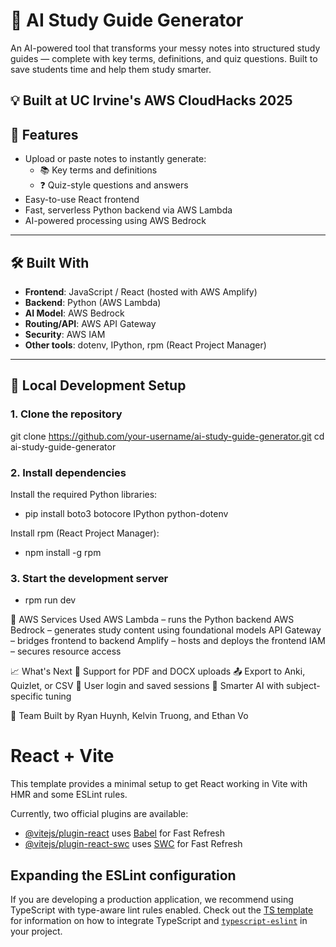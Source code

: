 # 📘 AI Study Guide Generator

An AI-powered tool that transforms your messy notes into structured study guides — complete with key terms, definitions, and quiz questions. Built to save students time and help them study smarter.

💡 Built at UC Irvine's AWS CloudHacks 2025
---

## 🚀 Features

- Upload or paste notes to instantly generate:
  - 📚 Key terms and definitions
  - ❓ Quiz-style questions and answers
- Easy-to-use React frontend
- Fast, serverless Python backend via AWS Lambda
- AI-powered processing using AWS Bedrock

---

## 🛠️ Built With

- **Frontend**: JavaScript / React (hosted with AWS Amplify)
- **Backend**: Python (AWS Lambda)
- **AI Model**: AWS Bedrock
- **Routing/API**: AWS API Gateway
- **Security**: AWS IAM
- **Other tools**: dotenv, IPython, rpm (React Project Manager)

---

## 🧪 Local Development Setup

### 1. Clone the repository
git clone https://github.com/your-username/ai-study-guide-generator.git
cd ai-study-guide-generator

### 2. Install dependencies
Install the required Python libraries:
- pip install boto3 botocore IPython python-dotenv

Install rpm (React Project Manager):
- npm install -g rpm

### 3. Start the development server
- rpm run dev

🧩 AWS Services Used
AWS Lambda – runs the Python backend
AWS Bedrock – generates study content using foundational models
API Gateway – bridges frontend to backend
Amplify – hosts and deploys the frontend
IAM – secures resource access

📈 What's Next
📄 Support for PDF and DOCX uploads
📤 Export to Anki, Quizlet, or CSV
🔐 User login and saved sessions
🧠 Smarter AI with subject-specific tuning

🤝 Team
Built by Ryan Huynh, Kelvin Truong, and Ethan Vo


# React + Vite

This template provides a minimal setup to get React working in Vite with HMR and some ESLint rules.

Currently, two official plugins are available:

- [@vitejs/plugin-react](https://github.com/vitejs/vite-plugin-react/blob/main/packages/plugin-react) uses [Babel](https://babeljs.io/) for Fast Refresh
- [@vitejs/plugin-react-swc](https://github.com/vitejs/vite-plugin-react/blob/main/packages/plugin-react-swc) uses [SWC](https://swc.rs/) for Fast Refresh

## Expanding the ESLint configuration

If you are developing a production application, we recommend using TypeScript with type-aware lint rules enabled. Check out the [TS template](https://github.com/vitejs/vite/tree/main/packages/create-vite/template-react-ts) for information on how to integrate TypeScript and [`typescript-eslint`](https://typescript-eslint.io) in your project.

